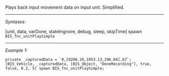 Plays back input movement data on input unit. Simplified.


---
*Syntaxes:*

[unit, data, varDone, stateIngnore, debug, sleep, skipTime] spawn `BIS_fnc_unitPlaySimple`

---
*Example 1:*

```sqf
private _capturedData = `0,[8208.26,1953.13,296.04],67`;
[BIS_Vehicle, _capturedData, [BIS_Object, "DoneRecording"], true, false, 0.2, 5] spawn BIS_fnc_unitPlaySimple;
```